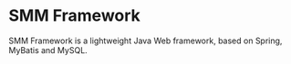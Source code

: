# SMM Framework

SMM Framework is a lightweight Java Web framework, based on Spring, MyBatis and MySQL.
